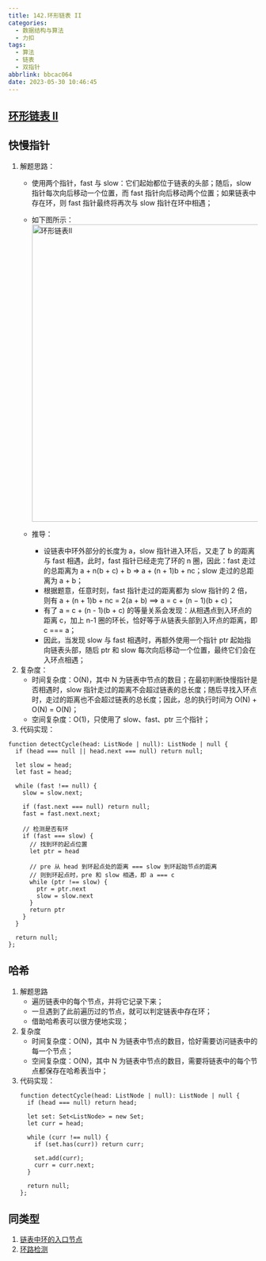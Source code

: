 ```yaml
---
title: 142.环形链表 II
categories:
  - 数据结构与算法
  - 力扣
tags:
  - 算法
  - 链表
  - 双指针
abbrlink: bbcac064
date: 2023-05-30 10:46:45
---
```


## [环形链表 II](https://leetcode.cn/problems/linked-list-cycle-ii/)

## 快慢指针
1. 解题思路：
    - 使用两个指针，fast 与 slow：它们起始都位于链表的头部；随后，slow 指针每次向后移动一个位置，而 fast 指针向后移动两个位置；如果链表中存在环，则 fast 指针最终将再次与 slow 指针在环中相遇；
    - 如下图所示：
      <img src="环形链表II.jpg" width="600px" height="auto" class="lazy-load" title="环形链表II"/>

    - 推导：
      - 设链表中环外部分的长度为 a，slow 指针进入环后，又走了 b 的距离与 fast 相遇，此时，fast 指针已经走完了环的 n 圈，因此：fast 走过的总距离为 a + n(b + c) + b => a + (n + 1)b + nc；slow 走过的总距离为 a + b；
      - 根据题意，任意时刻，fast 指针走过的距离都为 slow 指针的 2 倍，则有 a + (n + 1)b + nc = 2(a + b) ⟹ a = c + (n − 1)(b + c)；
      - 有了 a = c + (n - 1)(b + c) 的等量关系会发现：从相遇点到入环点的距离 c，加上 n-1 圈的环长，恰好等于从链表头部到入环点的距离，即 c === a；
      - 因此，当发现 slow 与 fast 相遇时，再额外使用一个指针 ptr 起始指向链表头部，随后 ptr 和 slow 每次向后移动一个位置，最终它们会在入环点相遇；
2. 复杂度：
    - 时间复杂度：O(N)，其中 N 为链表中节点的数目；在最初判断快慢指针是否相遇时，slow 指针走过的距离不会超过链表的总长度；随后寻找入环点时，走过的距离也不会超过链表的总长度；因此，总的执行时间为 O(N) + O(N) = O(N)；
    - 空间复杂度：O(1)，只使用了 slow、fast、ptr 三个指针；
3. 代码实现：
```TS
function detectCycle(head: ListNode | null): ListNode | null {
  if (head === null || head.next === null) return null;

  let slow = head;
  let fast = head;

  while (fast !== null) {
    slow = slow.next;

    if (fast.next === null) return null;
    fast = fast.next.next;

    // 检测是否有环
    if (fast === slow) {
      // 找到环的起点位置
      let ptr = head

      // pre 从 head 到环起点处的距离 === slow 到环起始节点的距离
      // 则到环起点时，pre 和 slow 相遇，即 a === c
      while (ptr !== slow) {
        ptr = ptr.next
        slow = slow.next
      }
      return ptr
    }
  }

  return null;
};
```

## 哈希
1. 解题思路
    - 遍历链表中的每个节点，并将它记录下来；
    - 一旦遇到了此前遍历过的节点，就可以判定链表中存在环；
    - 借助哈希表可以很方便地实现；
2. 复杂度
    - 时间复杂度：O(N)，其中 N 为链表中节点的数目，恰好需要访问链表中的每一个节点；
    - 空间复杂度：O(N)，其中 N 为链表中节点的数目，需要将链表中的每个节点都保存在哈希表当中；
3. 代码实现：
    ```TS
    function detectCycle(head: ListNode | null): ListNode | null {
      if (head === null) return head;

      let set: Set<ListNode> = new Set;
      let curr = head;

      while (curr !== null) {
        if (set.has(curr)) return curr;

        set.add(curr);
        curr = curr.next;
      }

      return null;
    };
    ```

## 同类型
1. [链表中环的入口节点](https://leetcode.cn/problems/c32eOV/)
2. [环路检测](https://leetcode.cn/problems/linked-list-cycle-lcci/description/)
